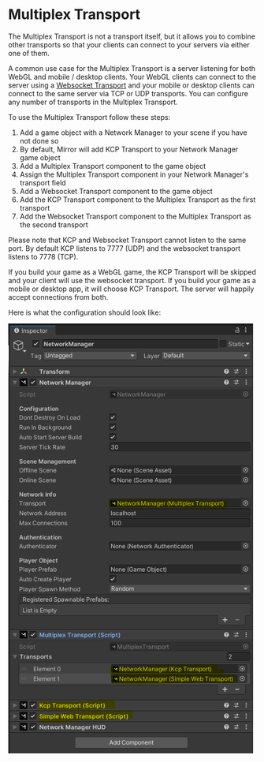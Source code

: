 # Multiplex Transport

The Multiplex Transport is not a transport itself, but it allows you to combine other transports so that your clients can connect to your servers via either one of them.

A common use case for the Multiplex Transport is a server listening for both WebGL and mobile  / desktop clients. Your WebGL clients can connect to the server using a [Websocket Transport](websockets-transport/) and your mobile or desktop clients can connect to the same server via TCP or UDP transports. You can configure any number of transports in the Multiplex Transport.

To use the Multiplex Transport follow these steps:

1. Add a game object with a Network Manager to your scene if you have not done so
2. By default, Mirror will add KCP Transport to your Network Manager game object
3. Add a Multiplex Transport component to the game object
4. Assign the Multiplex Transport component in your Network Manager's transport field
5. Add a Websocket Transport component to the game object
6. Add the KCP Transport component to the Multiplex Transport as the first transport
7. Add the Websocket Transport component to the Multiplex Transport as the second transport

Please note that KCP and Websocket Transport cannot listen to the same port. By default KCP listens to 7777 (UDP) and the websocket transport listens to 7778 (TCP).

If you build your game as a WebGL game, the KCP Transport will be skipped and your client will use the websocket transport. If you build your game as a mobile or desktop app, it will choose KCP Transport. The server will happily accept connections from both.

Here is what the configuration should look like:

<div align="left">

<img src="../../.gitbook/assets/image (103).png" alt="">

</div>
